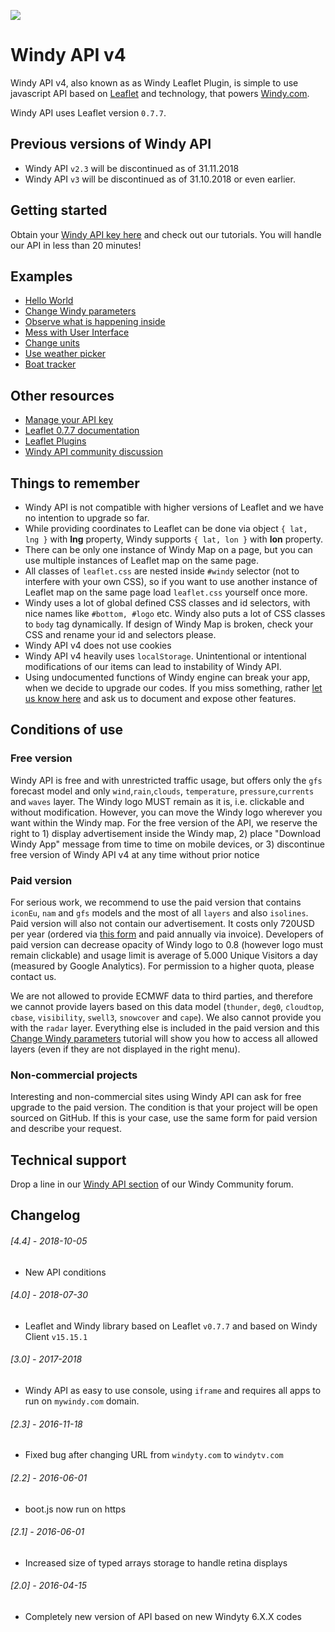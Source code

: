 ![](assets/intro4.gif)

# Windy API v4
Windy API v4, also known as as Windy Leaflet Plugin, is simple to use javascript API based on [Leaflet](https://leafletjs.com/) and technology, that powers [Windy.com](https://www.windy.com). 

Windy API uses Leaflet version `0.7.7`.

## Previous versions of Windy API
 - Windy API `v2.3` will be discontinued as of 31.11.2018
 - Windy API `v3` will be discontinued as of 31.10.2018 or even earlier.

## Getting started
Obtain your [Windy API key here](https://api4.windy.com/api-key/) and check out our tutorials. You will handle our API in less than 20 minutes!

## Examples
 - [Hello World](https://api4.windy.com/examples/hello-world/)
 - [Change Windy parameters](https://api4.windy.com/examples/parameters/)
 - [Observe what is happening inside](https://api4.windy.com/examples/bcast/)
 - [Mess with User Interface](https://api4.windy.com/examples/navigation/)
 - [Change units](https://api4.windy.com/examples/metrics/)
 - [Use weather picker](https://api4.windy.com/examples/picker/)
 - [Boat tracker](https://api4.windy.com/examples/boat-tracker/)

## Other resources
 - [Manage your API key](https://api4.windy.com/api-key/)
 - [Leaflet 0.7.7 documentation](https://leafletjs.com/reference-0.7.7.html)
 - [Leaflet Plugins](https://leafletjs.com/plugins.html)
 - [Windy API community discussion](https://community.windy.com/category/12/windy-api)

## Things to remember
 - Windy API is not compatible with higher versions of Leaflet and we have no intention to upgrade so far.
 - While providing coordinates to Leaflet can be done via object `{ lat, lng }` with **lng** property, Windy supports `{ lat, lon }` with **lon** property. 
 - There can be only one instance of Windy Map on a page, but you can use multiple instances of Leaflet map on the same page.
 - All classes of `leaflet.css` are nested inside `#windy` selector (not to interfere with your own CSS), so if you want to use another instance of Leaflet map on the same page load `leaflet.css` yourself once more.
 - Windy uses a lot of global defined CSS classes and id selectors, with nice names like `#bottom, #logo` etc. Windy also puts a lot of CSS classes to `body` tag dynamically. If design of Windy Map is broken, check your CSS and rename your id and selectors please.
 - Windy API v4 does not use cookies
 - Windy API v4 heavily uses `localStorage`. Unintentional or intentional modifications of our items can lead to instability of Windy API.
 - Using undocumented functions of Windy engine can break your app, when we decide to upgrade our codes. If you miss something, rather [let us know here](https://community.windy.com/category/12/windy-api) and ask us to document and expose other features.
 
## Conditions of use 
### Free version
Windy API is free and with unrestricted traffic usage, but offers only the `gfs` forecast model and only `wind`,`rain`,`clouds`, `temperature`, `pressure`,`currents` and `waves` layer. The Windy logo MUST remain as it is, i.e. clickable and without modification. However, you can move the Windy logo wherever you want within the Windy map. For the free version of the API, we reserve the right to 1) display advertisement inside the Windy map, 2) place "Download Windy App" message from time to time on mobile devices, or 3) discontinue free version of Windy API v4 at any time without prior notice

### Paid version
For serious work, we recommend to use the paid version that contains `iconEu`, `nam` and `gfs` models and the most of all `layers` and also `isolines`. Paid version  will also not contain our advertisement. It costs only 720USD per year (ordered via [this form](https://goo.gl/forms/qu21Snkl5igdIKcg1) and paid annually via invoice). Developers of paid version can decrease opacity of Windy logo to 0.8 (however logo must remain clickable) and usage limit is average of 5.000 Unique Visitors a day (measured by Google Analytics). For permission to a higher quota, please contact us.

We are not allowed to provide ECMWF data to third parties, and therefore we cannot provide layers based on this data model (`thunder`, `deg0`, `cloudtop`, `cbase`, `visibility`, `swell3`, `snowcover` and `cape`). We also cannot provide you with the `radar` layer. Everything else is included in the paid version and this [Change Windy parameters](https://api4.windy.com/examples/parameters/) tutorial will show you how to access all allowed layers (even if they are not displayed in the right menu).

### Non-commercial projects
Interesting and non-commercial sites using Windy API can ask for free upgrade to the paid version. The condition is that your project will be open sourced on GitHub. If this is your case, use the same form for paid version and describe your request.

## Technical support
Drop a line in our [Windy API section](https://community.windy.com/category/12/windy-api) of our Windy Community forum.

## Changelog
###### [4.4] - 2018-10-05
- New API conditions

###### [4.0] - 2018-07-30
- Leaflet and Windy library based on Leaflet `v0.7.7` and based on Windy Client `v15.15.1`

###### [3.0] - 2017-2018
- Windy API as easy to use console, using `iframe` and requires all apps to run on `mywindy.com` domain.

###### [2.3] - 2016-11-18
- Fixed bug after changing URL from `windyty.com` to `windytv.com`

###### [2.2] - 2016-06-01
- boot.js now run on https

###### [2.1] - 2016-06-01
- Increased size of typed arrays storage to handle retina displays

###### [2.0] - 2016-04-15
- Completely new version of API based on new Windyty 6.X.X codes

